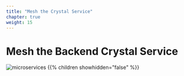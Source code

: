 ```yaml
---
title: "Mesh the Crystal Service"
chapter: true
weight: 15
---
```


# Mesh the Backend Crystal Service

![microservices](/images/crystal.svg)
{{% children showhidden="false" %}}
